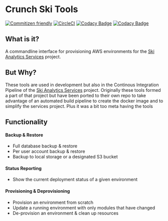 # Crunch Ski Tools

[![Commitizen friendly](https://img.shields.io/badge/commitizen-friendly-brightgreen.svg)](http://commitizen.github.io/cz-cli/)
[![CircleCI](https://circleci.com/bb/mcculloughsolutions/ski-analytics-tools.svg?style=shield&circle-token=a0823048b09db1d607e79fbfd7a45c63b7274a96)](https://app.circleci.com/pipelines/bitbucket/mcculloughsolutions/ski-analytics-tools)
[![Codacy Badge](https://app.codacy.com/project/badge/Grade/d2358de026c9477d80c8acb8beae37d2)](https://www.codacy.com?utm_source=bitbucket.org&amp;utm_medium=referral&amp;utm_content=mcculloughsolutions/ski-analytics-tools&amp;utm_campaign=Badge_Grade)
[![Codacy Badge](https://app.codacy.com/project/badge/Coverage/d2358de026c9477d80c8acb8beae37d2)](https://www.codacy.com?utm_source=bitbucket.org&utm_medium=referral&utm_content=mcculloughsolutions/ski-analytics-tools&utm_campaign=Badge_Coverage)

## What is it?
A commandline interface for provisioning AWS environments for the
 [Ski Analytics Services](https://bitbucket.org/aengus123/ski-analytics-services/) project.


## But Why?

These tools are used in development but also in the Continous Integration Pipeline of the 
 [Ski Analytics Services](https://bitbucket.org/aengus123/ski-analytics-services/) project.  Originally these tools 
 formed a part of that project but have been ported to their own repo to take advantage of an automated 
 build pipeline to create the docker image and to simplify the services project.  Plus it was a bit too meta having the
 tools

## Functionality 


#### Backup & Restore

-  Full database backup & restore
-  Per user account backup & restore
-  Backup to local storage or a designated S3 bucket


#### Status Reporting

-  Show the current deployment status of a given environment

#### Provisioning  & Deprovisioning

-  Provision an environment from scratch
-  Update a running environment with only modules that have changed
-  De-provision an environment & clean up resources
